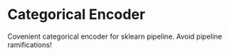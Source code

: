 # Categorical Encoder
Covenient categorical encoder for sklearn pipeline. Avoid pipeline ramifications!

